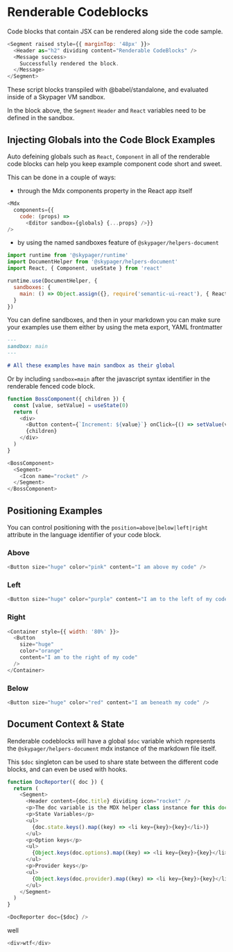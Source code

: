 # Renderable Codeblocks

Code blocks that contain JSX can be rendered along side the code sample.

```javascript renderable=true 
<Segment raised style={{ marginTop: '48px' }}>
  <Header as="h2" dividing content="Renderable CodeBlocks" />
  <Message success>
    Successfully rendered the block.
  </Message>
</Segment>
```

These script blocks transpiled with @babel/standalone, and evaluated inside of a Skypager VM sandbox.  

In the block above, the `Segment` `Header` and `React` variables need to be defined in the sandbox.

## Injecting Globals into the Code Block Examples

Auto defeining globals such as `React`, `Component` in all of the renderable code blocks can help you keep example component code short and sweet.

This can be done in a couple of ways:

- through the Mdx components property in the React app itself

```javascript editable=false
<Mdx 
  components={{ 
    code: (props) => 
      <Editor sandbox={globals} {...props} />}} 
/>
```

- by using the named sandboxes feature of `@skypager/helpers-document` 

```javascript
import runtime from '@skypager/runtime'
import DocumentHelper from '@skypager/helpers-document'
import React, { Component, useState } from 'react'

runtime.use(DocumentHelper, {
  sandboxes: {
    main: () => Object.assign({}, require('semantic-ui-react'), { React, Component, useState }) 
  }
})
```

You can define sandboxes, and then in your markdown you can make sure your examples use them 
either by using the meta export, YAML frontmatter

```markdown
---
sandbox: main
---

# All these examples have main sandbox as their global

```

Or by including `sandbox=main` after the javascript syntax identifier in the renderable fenced code block. 

```javascript renderable=true
function BossComponent({ children }) {
  const [value, setValue] = useState(0)
  return (
    <div>
      <Button content={`Increment: ${value}`} onClick={() => setValue(value + 1)} />
      {children}
    </div>
  )
}

<BossComponent>
  <Segment>
    <Icon name="rocket" />  
  </Segment>
</BossComponent>
```

## Positioning Examples

You can control positioning with the `position=above|below|left|right` attribute in the language identifier of your code block.

### Above

```javascript renderable=true position=above minLines=6
<Button size="huge" color="pink" content="I am above my code" />
```

### Left  

```javascript renderable=true position=left minLines=6
<Button size="huge" color="purple" content="I am to the left of my code" />
```

### Right 

```javascript renderable=true position=right minLines=6
<Container style={{ width: '80%' }}>
  <Button 
    size="huge" 
    color="orange" 
    content="I am to the right of my code" 
  />
</Container>
```

### Below 

```javascript renderable=true position=below minLines=6
<Button size="huge" color="red" content="I am beneath my code" />
```

## Document Context & State 

Renderable codeblocks will have a global `$doc` variable which represents the `@skypager/helpers-document` mdx instance of the markdown file itself.

This `$doc` singleton can be used to share state between the different code blocks, and can even be used with hooks. 

```javascript renderable=true
function DocReporter({ doc }) {
  return (
    <Segment>
      <Header content={doc.title} dividing icon="rocket" />
      <p>The doc variable is the MDX helper class instance for this document.</p>
      <p>State Variables</p>
      <ul>
        {doc.state.keys().map((key) => <li key={key}>{key}</li>)}
      </ul>
      <p>Option keys</p>
      <ul>
        {Object.keys(doc.options).map((key) => <li key={key}>{key}</li>)}
      </ul>     
      <p>Provider keys</p>
      <ul>
        {Object.keys(doc.provider).map((key) => <li key={key}>{key}</li>)}
      </ul>         
    </Segment>
  )
}

<DocReporter doc={$doc} />
```

well

```javascript renderable=true
<div>wtf</div>
```